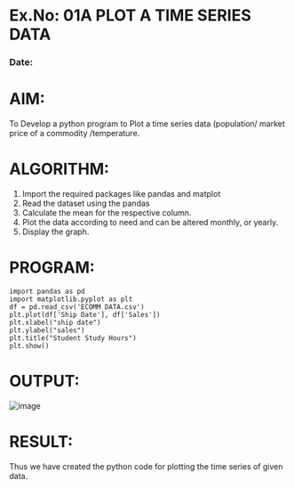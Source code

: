 # Ex.No: 01A PLOT A TIME SERIES DATA
###  Date: 

# AIM:
To Develop a python program to Plot a time series data (population/ market price of a commodity
/temperature.
# ALGORITHM:
1. Import the required packages like pandas and matplot
2. Read the dataset using the pandas
3. Calculate the mean for the respective column.
4. Plot the data according to need and can be altered monthly, or yearly.
5. Display the graph.
# PROGRAM:
```
import pandas as pd
import matplotlib.pyplot as plt
df = pd.read_csv('ECOMM DATA.csv')
plt.plot(df['Ship Date'], df['Sales'])
plt.xlabel("ship date")
plt.ylabel("sales")
plt.title("Student Study Hours")
plt.show()
```


# OUTPUT:

![image](https://github.com/user-attachments/assets/a9568443-3d72-4bc1-a8b2-f3989d0baf70)




# RESULT:
Thus we have created the python code for plotting the time series of given data.
